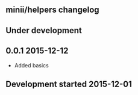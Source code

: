 minii/helpers changelog
-----------------------

## Under development


## 0.0.1 2015-12-12

- Added basics

## Development started 2015-12-01

